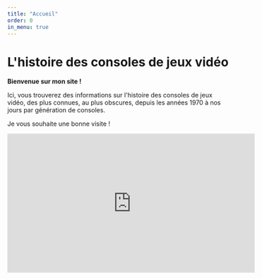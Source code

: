 ```yaml
---
title: "Accueil"
order: 0
in_menu: true
---
```

# L'histoire des consoles de jeux vidéo

**Bienvenue sur mon site !**

Ici, vous trouverez des informations sur l'histoire des consoles de jeux vidéo, des plus connues, au plus obscures, depuis les années 1970 à nos jours par génération de consoles.

Je vous souhaite une bonne visite ! 

<iframe width="560" height="315" src="https://www.youtube.com/embed/KBMikZqhB1E?autoplay=1" frameborder="0" allow="accelerometer; autoplay; clipboard-write; encrypted-media; gyroscope; picture-in-picture" allowfullscreen></iframe>
